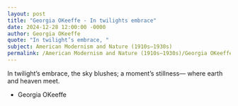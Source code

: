 ```yaml
---
layout: post
title: "Georgia OKeeffe - In twilights embrace"
date: 2024-12-28 12:00:00 -0000
author: Georgia OKeeffe
quote: "In twilight’s embrace, "
subject: American Modernism and Nature (1910s–1930s)
permalink: /American Modernism and Nature (1910s–1930s)/Georgia OKeeffe/Georgia OKeeffe - In twilights embrace
---
```


In twilight’s embrace, 
the sky blushes; 
a moment’s stillness— 
where earth and heaven meet.

- Georgia OKeeffe
